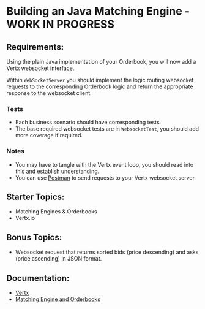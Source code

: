 
# Building an Java Matching Engine - WORK IN PROGRESS

## Requirements:

Using the plain Java implementation of your Orderbook, you will now add a Vertx websocket interface. 

Within ```WebSocketServer``` you should implement the logic routing websocket requests to the corresponding Orderbook logic and return the appropriate response to the websocket client.

### Tests
- Each business scenario should have corresponding tests.
- The base required websocket tests are in ```WebsocketTest```, you should add more coverage if required.

### Notes
- You may have to tangle with the Vertx event loop, you should read into this and establish understanding.
- You can use [Postman](https://www.postman.com/) to send requests to your Vertx websocket server.

## Starter Topics:
- Matching Engines & Orderbooks
- Vertx.io

## Bonus Topics:
- Websocket request that returns sorted bids (price descending) and asks (price ascending) in JSON format.


## Documentation:
- [Vertx](https://vertx.io/docs/vertx-core/java/#_websockets)
- [Matching Engine and Orderbooks](https://weareadaptive.atlassian.net/wiki/spaces/KB/pages/3709566997/Exchanges+Matching+Engines#Orders)
